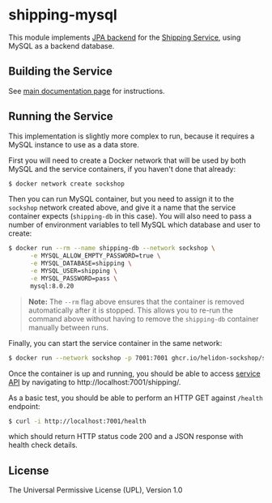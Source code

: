# shipping-mysql

This module implements [JPA backend](./src/main/java/io/helidon/examples/sockshop/shipping/jpa/JpaShipmentRepository.java)
for the [Shipping Service](../README.md), using MySQL as a backend database.

## Building the Service

See [main documentation page](../README.md#building-the-service) for instructions.

## Running the Service

This implementation is slightly more complex to run, because it requires a MySQL instance
to use as a data store.

First you will need to create a Docker network that will be used by both MySQL and the service 
containers, if you haven't done that already:

```bash
$ docker network create sockshop 
``` 

Then you can run MySQL container, but you need to assign it to the `sockshop` network 
created above, and give it a name that the service container expects (`shipping-db` in this case). 
You will also need to pass a number of environment variables to tell MySQL which database and
user to create:

```bash
$ docker run --rm --name shipping-db --network sockshop \
      -e MYSQL_ALLOW_EMPTY_PASSWORD=true \
      -e MYSQL_DATABASE=shipping \
      -e MYSQL_USER=shipping \
      -e MYSQL_PASSWORD=pass \
      mysql:8.0.20
``` 
> **Note:** The `--rm` flag above ensures that the container is removed automatically after it is 
> stopped. This allows you to re-run the command above without having to remove the `shipping-db`
> container manually between runs.

Finally, you can start the service container in the same network:

```bash
$ docker run --network sockshop -p 7001:7001 ghcr.io/helidon-sockshop/shipping-mysql
``` 

Once the container is up and running, you should be able to access [service API](../README.md#api) 
by navigating to http://localhost:7001/shipping/.

As a basic test, you should be able to perform an HTTP GET against `/health` endpoint:

```bash
$ curl -i http://localhost:7001/health
``` 
which should return HTTP status code 200 and a JSON response with health check details.

## License

The Universal Permissive License (UPL), Version 1.0
